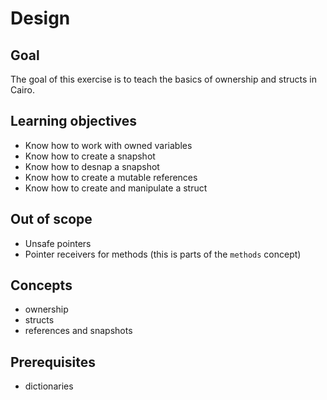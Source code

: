 # Design

## Goal

The goal of this exercise is to teach the basics of ownership and structs in Cairo.

## Learning objectives

- Know how to work with owned variables
- Know how to create a snapshot
- Know how to desnap a snapshot
- Know how to create a mutable references
- Know how to create and manipulate a struct

## Out of scope

- Unsafe pointers
- Pointer receivers for methods (this is parts of the `methods` concept)

## Concepts

- ownership
- structs
- references and snapshots

## Prerequisites

- dictionaries
